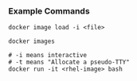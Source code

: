 ### Example Commands

```
docker image load -i <file>

docker images

# -i means interactive
# -t means "Allocate a pseudo-TTY"
docker run -it <rhel-image> bash
```
